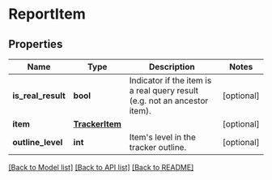 # ReportItem

## Properties
Name | Type | Description | Notes
------------ | ------------- | ------------- | -------------
**is_real_result** | **bool** | Indicator if the item is a real query result (e.g. not an ancestor item). | [optional] 
**item** | [**TrackerItem**](TrackerItem.md) |  | [optional] 
**outline_level** | **int** | Item&#x27;s level in the tracker outline. | [optional] 

[[Back to Model list]](../README.md#documentation-for-models) [[Back to API list]](../README.md#documentation-for-api-endpoints) [[Back to README]](../README.md)

